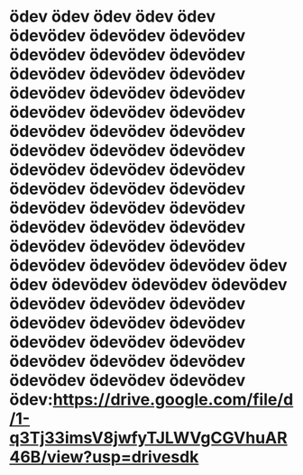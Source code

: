 # ödev ödev ödev ödev ödev ödevödev ödevödev ödevödev ödevödev ödevödev ödevödev ödevödev ödevödev ödevödev ödevödev ödevödev ödevödev ödevödev ödevödev ödevödev ödevödev ödevödev ödevödev ödevödev ödevödev ödevödev ödevödev ödevödev ödevödev ödevödev ödevödev ödevödev ödevödev ödevödev ödevödev ödevödev ödevödev ödevödev ödevödev ödevödev ödevödev ödevödev ödevödev ödevödev ödev ödev ödevödev ödevödev ödevödev ödevödev ödevödev ödevödev ödevödev ödevödev ödevödev ödevödev ödevödev ödevödev ödevödev ödevödev ödevödev ödevödev ödevödev ödevödev ödev:https://drive.google.com/file/d/1-q3Tj33imsV8jwfyTJLWVgCGVhuAR46B/view?usp=drivesdk
